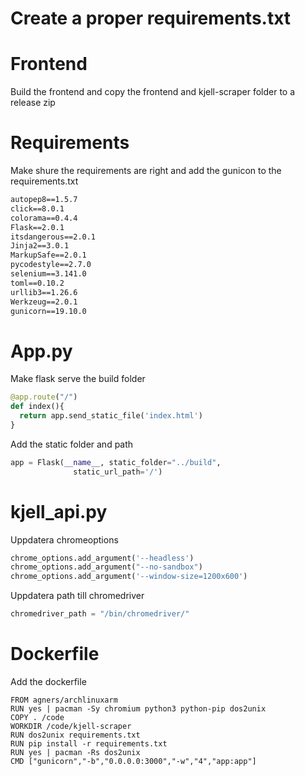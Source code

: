 # Create a proper requirements.txt

# Frontend 
Build the frontend and copy the frontend and kjell-scraper folder to a release zip

# Requirements
Make shure the requirements are right and add the gunicon to the requirements.txt
```txt
autopep8==1.5.7
click==8.0.1
colorama==0.4.4
Flask==2.0.1
itsdangerous==2.0.1
Jinja2==3.0.1
MarkupSafe==2.0.1
pycodestyle==2.7.0
selenium==3.141.0
toml==0.10.2
urllib3==1.26.6
Werkzeug==2.0.1
gunicorn==19.10.0
```

# App.py
Make flask serve the build folder
```python
@app.route("/")
def index(){
  return app.send_static_file('index.html')
}
```
Add the static folder and path
```python
app = Flask(__name__, static_folder="../build",
              static_url_path='/')
```

# kjell_api.py
Uppdatera chromeoptions
```python
chrome_options.add_argument('--headless')
chrome_options.add_argument("--no-sandbox")
chrome_options.add_argument('--window-size=1200x600')
```
Uppdatera path till chromedriver
```python
chromedriver_path = "/bin/chromedriver/"
```

# Dockerfile
Add the dockerfile
```
FROM agners/archlinuxarm
RUN yes | pacman -Sy chromium python3 python-pip dos2unix
COPY . /code
WORKDIR /code/kjell-scraper
RUN dos2unix requirements.txt
RUN pip install -r requirements.txt
RUN yes | pacman -Rs dos2unix
CMD ["gunicorn","-b","0.0.0.0:3000","-w","4","app:app"]
```
